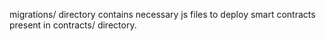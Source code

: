 migrations/ directory contains necessary js files to deploy smart contracts present in contracts/ directory. 
